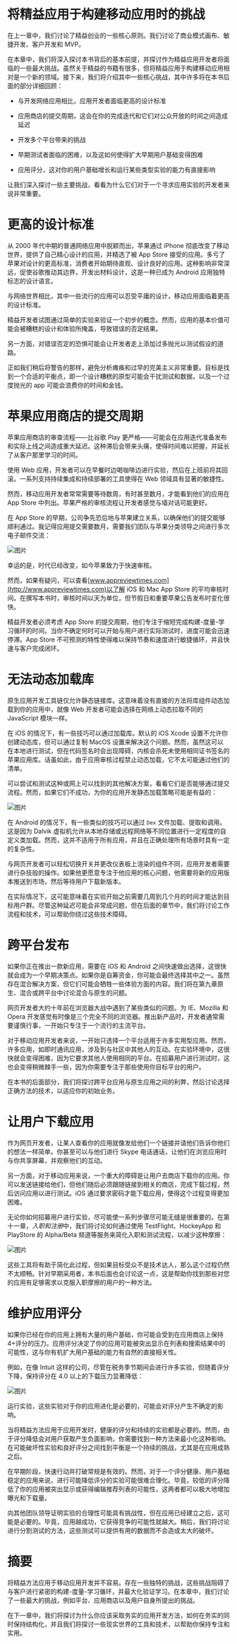 # 将精益应用于构建移动应用时的挑战

在上一章中，我们讨论了精益创业的一些核心原则。我们讨论了商业模式画布、敏捷开发、客户开发和 MVP。

在本章中，我们将深入探讨本书背后的基本前提，并探讨作为精益应用开发者将面临的一些最大挑战。虽然关于精益的书籍有很多，但将精益应用于构建移动应用相对是一个新的领域。接下来，我们将介绍其中一些核心挑战，其中许多将在本书后面的部分详细回顾：

+   与开发网络应用相比，应用开发者面临更高的设计标准

+   应用商店的提交周期，这会在你的完成迭代和它们对公众开放的时间之间造成延迟

+   开发多个平台带来的挑战

+   早期测试者面临的困难，以及这如何使得扩大早期用户基础变得困难

+   应用评分，这对你的用户基础增长和运行某些类型实验的能力有直接影响

让我们深入探讨一些主要挑战，看看为什么它们对于一个寻求应用实验的开发者来说非常重要。

# 更高的设计标准

从 2000 年代中期的普通网络应用中脱颖而出，苹果通过 iPhone 彻底改变了移动世界，提供了自己精心设计的应用，并精选了被 App Store 接受的应用。多亏了苹果对设计的更高标准，消费者开始期待直观、设计良好的应用。这种影响非常深远，促使谷歌推动其边界，开发出材料设计，这是一种已成为 Android 应用独特标志的设计语言。

与网络世界相比，其中一些流行的应用可以忍受平庸的设计，移动应用面临着更高的设计标准。

精益开发者试图通过简单的实验来验证一个初步的概念。然而，应用的基本价值可能会被糟糕的设计和体验所掩盖，导致错误的否定结果。

另一方面，对错误否定的恐惧可能会让开发者走上添加过多抛光以测试假设的道路。

正如我们稍后将警告的那样，避免分析瘫痪和过早的完美主义非常重要。目标是找到一个合适的平衡点，即一个设计糟糕的原型可能会干扰测试和数据，以及一个过度抛光的 app 可能会浪费你的时间和金钱。

# 苹果应用商店的提交周期

苹果应用商店的审查流程——比谷歌 Play 更严格——可能会在应用迭代准备发布和实际上线之间造成重大延迟。这种滞后会带来头痛，使得时间难以把握，并延长了从客户那里学习的时间。

使用 Web 应用，开发者可以在早餐时边喝咖啡边进行实验，然后在上班前将其回滚。一系列支持持续集成和持续部署的工具使得在 Web 领域具有显著的敏捷性。

然而，移动应用开发者常常需要等待数周，有时甚至数月，才能看到他们的应用在 App Store 中列出。苹果严格的审核流程让开发者感觉与墙对话可能更好。

在 App Store 的早期，公司争先恐后地与苹果建立关系，以确保他们的提交能够顺利通过。我记得应用提交需要数月，需要我们团队与苹果分类领导之间进行多次电子邮件交流：

![图片](img/4d711860-b1ab-475a-9a2c-3ff78441c7de.png)

幸运的是，时代已经改变，如今苹果致力于快速审核。

然而，如果有疑问，可以查看[www.appreviewtimes.com](http://www.appreviewtimes.com)以了解 iOS 和 Mac App Store 的平均审核时间。在撰写本书时，审核时间以天为单位，但节假日和重要苹果公告发布时变化很快。

精益开发者必须考虑 App Store 的提交周期，他们专注于缩短完成构建-度量-学习循环的时间。当你不确定何时可以开始与用户进行实际测试时，进度可能会迅速停滞。App Store 不可预测的特性使得难以保持节奏和速度进行敏捷循环，并且快速与客户完成闭环。

# 无法动态加载库

原生应用开发工具链仅允许静态链接库。这意味着没有直接的方法将库组件动态加载到你的应用中，就像 Web 开发者可能会选择在网络上动态拉取不同的 JavaScript 模块一样。

在 iOS 的情况下，有一些技巧可以通过加载库。默认的 iOS Xcode 设置不允许你创建动态库，但可以通过复制 MacOS 设置来解决这个问题。然而，虽然这可以在本地进行测试，但在代码签名时会出现障碍，内核会杀死未使用相同证书签名的苹果应用库。话虽如此，由于应用审核过程禁止动态加载，它不太可能通过他们的清单。

可以尝试和测试这种或网上可以找到的其他解决方案，看看它们是否能够通过提交流程。然而，如果它们不成功，为你的应用开发静态加载策略可能是有益的：

![图片](img/9a3dc9b3-f7bb-4d5e-bf3e-e14b9db11370.png)

在 Android 的情况下，有一些类似的技巧可以通过 `Dex` 文件加载、提取和调用。这是因为 Dalvik 虚拟机允许从本地存储或远程网络等不同位置进行一定程度的自定义类加载。然而，这并不适用于所有应用，并且在正确处理所有场景时具有一定的复杂性。

与网页开发者可以轻松切换开关并更改仪表板上渲染的组件不同，应用开发者需要进行杂技般的操作。如果他更愿意专注于他应用的核心问题，他需要将新的应用版本推送到市场，然后等待用户下载新版本。

在实际情况下，这可能意味着在实验开始之前需要几周到几个月的时间才能达到目标用户群。尽管这种延迟可能会非常成问题，但在后面的章节中，我们将讨论工作流程和技术，可以帮助你绕过这些技术障碍。

# 跨平台发布

如果你正在推出一款新应用，需要在 iOS 和 Android 之间快速做出选择，这很快就会成为一个早期决策点。如果你是自筹资金，你可能会最终选择其中之一。虽然存在混合解决方案，但它们可能会牺牲一些体验方面的内容。我们将在第九章原生、混合或跨平台中讨论混合与原生的问题。

网页开发者大约十年前在浏览器大战中遇到了某些类似的问题。为 IE、Mozilla 和 Opera 开发感觉有时像是三个完全不同的浏览器。推出新产品时，开发者通常需要谨慎行事，一开始只专注于一个流行的主流平台。

对于移动应用开发者来说，一开始只选择一个平台适用于许多实用型应用。然而，许多应用，如即时通讯应用，涉及到与社区中其他人的互动。在实验环境中，这很快就会变得困难，因为它要求其他人使用相同的平台。在招募用户进行测试时，这也会变得稍微棘手一些，因为你需要专注于那些使用你目标平台的用户。

在本书的后面部分，我们将探讨跨平台应用与原生应用之间的利弊，然后讨论选择正确方法的技术，以适应你的初始业务。

# 让用户下载应用

作为网页开发者，让某人查看你的应用就像发给他们一个链接并请他们告诉你他们的想法一样简单。你甚至可以与他们进行 Skype 电话通话，让他们在浏览应用时与你共享屏幕，并观察他们的互动。

另一方面，对于移动应用来说，一个重大的障碍是让用户去商店下载你的应用。你可以发送链接给他们，但他们随后必须跟随链接到相关的商店，完成下载过程，然后访问应用以进行测试。iOS 通过要求密码才能下载应用，使得这个过程变得更加困难。

无论你如何招募用户进行实验，尽可能使一系列步骤尽可能无缝是很重要的。在第十一章，*入职和注册*中，我们将讨论如何通过使用 TestFlight、HockeyApp 和 PlayStore 的 Alpha/Beta 频道等服务来简化入职和测试流程，以减少这种摩擦：

![图片](img/c69e7420-a106-4a9d-802d-a3fe7fae9162.png)

这些工具将有助于简化此过程，但如果目标受众不是技术达人，那么这个过程仍然不太顺畅。针对早期采用者，本书后面也会讨论这一点，这是帮助你找到那些对您的应用有足够需求以克服入职摩擦的用户的一种方法。

# 维护应用评分

如果你已经在你的应用上拥有大量的用户基础，你可能会受到在应用商店上保持 4+评分的压力。应用评分决定了你的应用可能被突出显示在列表和搜索结果中的可能性，这与你有机扩大用户基础的能力有自然的直接相关性。

例如，在像 Intuit 这样的公司，尽管在税务季节期间会进行许多实验，但随着评分下降，保持评分在 4.0 以上的下载压力显著降低：

![图片](img/7b4fb8ae-7ec5-4e28-a722-b1b225560dd2.png)

运行实验，这些实验对于你的应用进化是必要的，可能会对评分产生不确定的影响。

当将精益方法应用于应用开发时，健康的评分和持续的实验都是必要的。然而，由于评分降低会对用户获取产生负面影响，你需要找到一种方法来最小化这种影响。在可能破坏性实验和良好评分之间找到平衡是一个持续的挑战，尤其是在应用成熟之后。

在早期阶段，快速行动并打破常规是有效的。然而，对于一个评分健康、用户基础稳定的应用来说，进行可能降低评分的实验可能很难合理化。毕竟，较低的评分降低了你的应用被突出显示或获得编辑推荐列表的可能性，这两者都可以极大地增加曝光和下载量。

向其他团队领导证明实验的合理性可能具有挑战性，但在应用已经建立之后，这可能是必要的。毕竟，应用越成功，它获得竞争的可能性就越大。稍后，我们将讨论进行分割测试的方法，这些测试可以提供有用的数据而不会造成太大的破坏。

# 摘要

将精益方法应用于移动应用开发并不容易。存在一些独特的挑战，这些挑战阻碍了与客户进行紧密的构建-度量-学习循环，并最大化验证学习。在本章中，我们讨论了一些最大的挑战，例如平台、应用商店以及用户自身所提出的挑战。

在下一章中，我们将探讨为什么你应该采取务实的应用开发方法，如何在务实的同时保持结构化，并且我们将探讨一些现实世界的工具和技术，以帮助你保持专注和实用。
